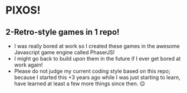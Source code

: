 # PIXOS!

## 2-Retro-style games in 1 repo!
* I was really bored at work so I created these games in the awesome Javascript game engine called PhaserJS!
* I might go back to build upon them in the future if I ever get bored at work again!
* Please do not judge my current coding style based on this repo;
because I started this +3 years ago while I was just starting to learn, have learned at least a few more things since then. 😉
